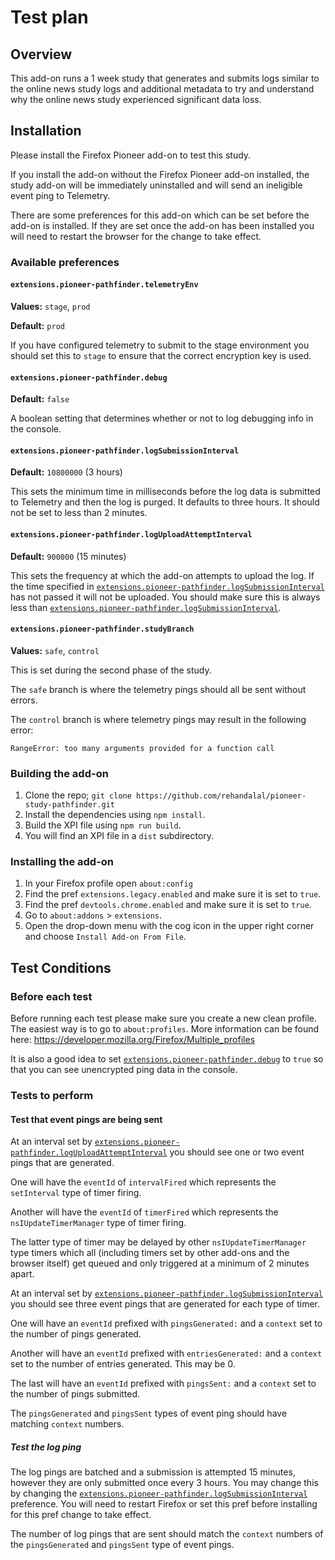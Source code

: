 # Test plan

## Overview

This add-on runs a 1 week study that generates and submits logs similar to the
online news study logs and additional metadata to try and understand why the 
online news study experienced significant data loss.

## Installation

Please install the Firefox Pioneer add-on to test this study.

If you install the add-on without the Firefox Pioneer add-on installed, the study 
add-on will be immediately uninstalled and will send an ineligible event ping to
Telemetry.

There are some preferences for this add-on which can be set before the add-on is
installed. If they are set once the add-on has been installed you will need to 
restart the browser for the change to take effect.

### Available preferences

#### `extensions.pioneer-pathfinder.telemetryEnv`

**Values:** `stage`, `prod`

**Default:** `prod`

If you have configured telemetry to submit to the stage environment you should
set this to `stage` to ensure that the correct encryption key is used.

#### `extensions.pioneer-pathfinder.debug`

**Default:** `false`

A boolean setting that determines whether or not to log debugging info in the 
console.

#### `extensions.pioneer-pathfinder.logSubmissionInterval`

**Default:** `10800000` (3 hours)

This sets the minimum time in milliseconds before the log data is submitted to 
Telemetry and then the log is purged. It defaults to three hours. It should not 
be set to less than 2 minutes.

#### `extensions.pioneer-pathfinder.logUploadAttemptInterval`

**Default:** `900000` (15 minutes)

This sets the frequency at which the add-on attempts to upload the log. If the
time specified in [`extensions.pioneer-pathfinder.logSubmissionInterval`](#extensionspioneer-pathfinderlogsubmissioninterval) has 
not passed it will not be uploaded. You should make sure this is always less
than [`extensions.pioneer-pathfinder.logSubmissionInterval`](#extensionspioneer-pathfinderlogsubmissioninterval).

#### `extensions.pioneer-pathfinder.studyBranch`

**Values:** `safe`, `control`

This is set during the second phase of the study.

The `safe` branch is where the telemetry pings should all be sent without errors.

The `control` branch is where telemetry pings may result in the following error:

```
RangeError: too many arguments provided for a function call
```

### Building the add-on

1. Clone the repo; `git clone https://github.com/rehandalal/pioneer-study-pathfinder.git`
2. Install the dependencies using `npm install`.
3. Build the XPI file using `npm run build`.
4. You will find an XPI file in a `dist` subdirectory.

### Installing the add-on

1. In your Firefox profile open `about:config`
2. Find the pref `extensions.legacy.enabled` and make sure it is set to `true`.
3. Find the pref `devtools.chrome.enabled` and make sure it is set to `true`.
4. Go to `about:addons` > `extensions`.
5. Open the drop-down menu with the cog icon in the upper right corner and choose
   `Install Add-on From File`.

## Test Conditions

### Before each test

Before running each test please make sure you create a new clean profile. The 
easiest way is to go to `about:profiles`. More information can be found here:
<https://developer.mozilla.org/Firefox/Multiple_profiles>

It is also a good idea to set [`extensions.pioneer-pathfinder.debug`](#extensionspioneer-pathfinderdebug) to `true`
so that you can see unencrypted ping data in the console.

### Tests to perform

#### Test that event pings are being sent

At an interval set by [`extensions.pioneer-pathfinder.logUploadAttemptInterval`](#extensionspioneer-pathfinderloguploadattemptinterval)
you should see one or two event pings that are generated. 

One will have the `eventId` of `intervalFired` which represents the 
`setInterval` type of timer firing. 

Another will have the `eventId` of `timerFired` which represents the 
`nsIUpdateTimerManager` type of timer firing.

The latter type of timer may be delayed by other `nsIUpdateTimerManager` type
timers which all (including timers set by other add-ons and the browser itself) 
get queued and only triggered at a minimum of 2 minutes apart.

At an interval set by [`extensions.pioneer-pathfinder.logSubmissionInterval`](#extensionspioneer-pathfinderlogsubmissioninterval)
you should see three event pings that are generated for each type of timer.

One will have an `eventId` prefixed with `pingsGenerated:` and a `context` set 
to the number of pings generated.

Another will have an `eventId` prefixed with `entriesGenerated:` and a `context`
set to the number of entries generated. This may be 0.

The last will have an `eventId` prefixed with `pingsSent:` and a `context` set
to the number of pings submitted.

The `pingsGenerated` and `pingsSent` types of event ping should have 
matching `context` numbers.

##### Test the log ping

The log pings are batched and a submission is attempted 15 minutes, however they 
are only submitted once every 3 hours. You may change this by changing the 
[`extensions.pioneer-pathfinder.logSubmissionInterval`](#extensionspioneer-pathfinderlogsubmissioninterval) preference. You will need 
to restart Firefox or set this pref before installing for this pref change to 
take effect.

The number of log pings that are sent should match the `context` numbers of the
`pingsGenerated` and `pingsSent` type of event pings.
